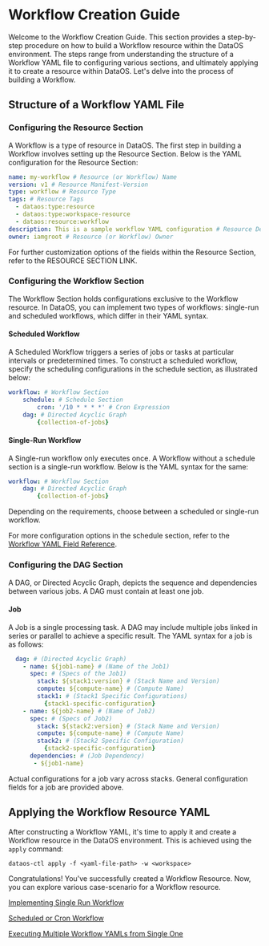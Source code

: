 # Workflow Creation Guide

Welcome to the Workflow Creation Guide. This section provides a step-by-step procedure on how to build a Workflow resource within the DataOS environment. The steps range from understanding the structure of a Workflow YAML file to configuring various sections, and ultimately applying it to create a resource within DataOS. Let's delve into the process of building a Workflow.

## Structure of a Workflow YAML File

### Configuring the Resource Section

A Workflow is a type of resource in DataOS. The first step in building a Workflow involves setting up the Resource Section. Below is the YAML configuration for the Resource Section:
```yaml
name: my-workflow # Resource (or Workflow) Name
version: v1 # Resource Manifest-Version
type: workflow # Resource Type
tags: # Resource Tags 
  - dataos:type:resource
  - dataos:type:workspace-resource
  - dataos:resource:workflow
description: This is a sample workflow YAML configuration # Resource Description
owner: iamgroot # Resource (or Workflow) Owner
```
For further customization options of the fields within the Resource Section, refer to the RESOURCE SECTION LINK.

### Configuring the Workflow Section

The Workflow Section holds configurations exclusive to the Workflow resource. In DataOS, you can implement two types of workflows: single-run and scheduled workflows, which differ in their YAML syntax.

#### Scheduled Workflow

A Scheduled Workflow triggers a series of jobs or tasks at particular intervals or predetermined times. To construct a scheduled workflow, specify the scheduling configurations in the schedule section, as illustrated below:
```yaml
workflow: # Workflow Section
    schedule: # Schedule Section
        cron: '/10 * * * *' # Cron Expression
    dag: # Directed Acyclic Graph
        {collection-of-jobs}
```

#### Single-Run Workflow

A Single-run workflow only executes once. A Workflow without a schedule section is a single-run workflow. Below is the YAML syntax for the same:
```yaml
workflow: # Workflow Section
    dag: # Directed Acyclic Graph
        {collection-of-jobs}
```
Depending on the requirements, choose between a scheduled or single-run workflow.

For more configuration options in the schedule section, refer to the [Workflow YAML Field Reference](./workflow-yaml-field-reference.md).

### Configuring the DAG Section

A DAG, or Directed Acyclic Graph, depicts the sequence and dependencies between various jobs. A DAG must contain at least one job.

#### Job 

A Job is a single processing task. A DAG may include multiple jobs linked in series or parallel to achieve a specific result. The YAML syntax for a job is as follows:
```yaml
  dag: # (Directed Acyclic Graph)
    - name: ${job1-name} # (Name of the Job1)
      spec: # (Specs of the Job1)
        stack: ${stack1:version} # (Stack Name and Version)
        compute: ${compute-name} # (Compute Name)
        stack1: # (Stack1 Specific Configurations)
          {stack1-specific-configuration}
    - name: ${job2-name} # (Name of Job2)
      spec: # (Specs of Job2)
        stack: ${stack2:version} # (Stack Name and Version)
        compute: ${compute-name} # (Compute Name)
        stack2: # (Stack2 Specific Configuration)
          {stack2-specific-configuration}
      dependencies: # (Job Dependency)
       - ${job1-name}
```
Actual configurations for a job vary across stacks. General configuration fields for a job are provided above.

## Applying the Workflow Resource YAML
After constructing a Workflow YAML, it's time to apply it and create a Workflow resource in the DataOS environment. This is achieved using the `apply` command:
```shell
dataos-ctl apply -f <yaml-file-path> -w <workspace>
```

Congratulations! You've successfully created a Workflow Resource. Now, you can explore various case-scenario for a Workflow resource.

<u>[Implementing Single Run Workflow](./workflow/single-run-workflow.md)</u>

<u>[Scheduled or Cron Workflow](./workflow/scheduled-or-cron-workflow.md)</u>

<u>[Executing Multiple Workflow YAMLs from Single One](./workflow/executing-multiple-workflow-yamls-from-single-one.md)</u>